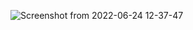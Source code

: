 ![Screenshot from 2022-06-24 12-37-47](https://user-images.githubusercontent.com/105535702/175482346-9546acfa-4377-4a52-9923-890602b38543.png)

